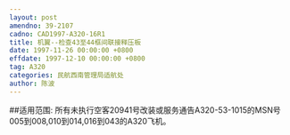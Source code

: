 ```yaml
---
layout: post
amendno: 39-2107
cadno: CAD1997-A320-16R1
title: 机翼--检查43至44框间联接释压板
date: 1997-11-26 00:00:00 +0800
effdate: 1997-12-10 00:00:00 +0800
tag: A320
categories: 民航西南管理局适航处
author: 陈波
---
```


##适用范围:
所有未执行空客20941号改装或服务通告A320-53-1015的MSN号005到008,010到014,016到043的A320飞机。

